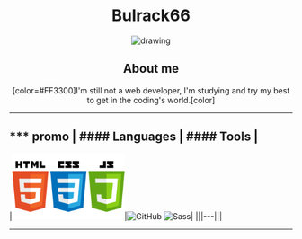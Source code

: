 <div align="center">

# Bulrack66

<img src="https://avatars.githubusercontent.com/u/113458279?s=400&u=cfec7071d3e55e1baaa5f9273048bb8cafb0ed0d&v=4" alt="drawing" width="200"/>

## About me

[color=#FF3300]I'm still not a web developer, I'm studying and try my best to get in the coding's world.[color]
</div>

***

*** promo
| #### Languages | #### Tools |
-------------------------------
|<img src="https://github.com/Bulrack66/Bulrack66/blob/main/Languages.png?raw=true" alt="Languages" width="200"/>|<img src="https://icons.iconarchive.com/icons/limav/flat-gradient-social/64/Github-icon.png" alt="GitHub"/> <img src="https://cdn3.iconfinder.com/data/icons/logos-and-brands-adobe/512/288_Sass-512.png" alt="Sass" width="64"/>|
|||---|||
***
